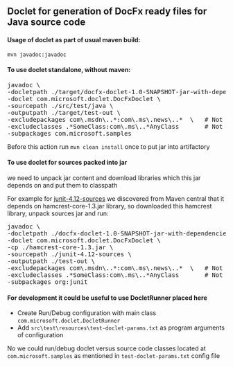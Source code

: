 
## Doclet for generation of DocFx ready files for Java source code

#### Usage of doclet as part of usual maven build:  
`mvn javadoc:javadoc`

#### To use doclet standalone, without maven:    
<pre>
javadoc \
-docletpath ./target/docfx-doclet-1.0-SNAPSHOT-jar-with-dependencies.jar \
-doclet com.microsoft.doclet.DocFxDoclet \
-sourcepath ./src/test/java \
-outputpath ./target/test-out \
-excludepackages com\.msdn\..*:com\.ms\.news\..*  \   # Not mandatory parameter
-excludeclasses .*SomeClass:com\.ms\..*AnyClass       # Not mandatory parameter
-subpackages com.microsoft.samples
</pre>
Before this action run `mvn clean install` once to put jar into artifactory

#### To use doclet for sources packed into jar  
we need to unpack jar content and download libraries which this jar depends on 
and put them to classpath  

For example for [junit-4.12-sources](https://mvnrepository.com/artifact/junit/junit/4.12) we discovered from Maven central 
that it depends on hamcrest-core-1.3.jar library, so downloaded this hamcrest library, unpack sources jar and run:
<pre>
javadoc \
-docletpath ./docfx-doclet-1.0-SNAPSHOT-jar-with-dependencies.jar \
-doclet com.microsoft.doclet.DocFxDoclet \
-cp ./hamcrest-core-1.3.jar \
-sourcepath ./junit-4.12-sources \
-outputpath ./test-out \
-excludepackages com\.msdn\..*:com\.ms\.news\..*  \   # Not mandatory parameter
-excludeclasses .*SomeClass:com\.ms\..*AnyClass       # Not mandatory parameter
-subpackages org:junit
</pre>

#### For development it could be useful to use DocletRunner placed here
- Create Run/Debug configuration with main class `com.microsoft.doclet.DocletRunner`
- Add `src\test\resources\test-doclet-params.txt` as program arguments of configuration

No we could run/debug doclet versus source code classes located at `com.microsoft.samples` 
as mentioned in `test-doclet-params.txt` config file
